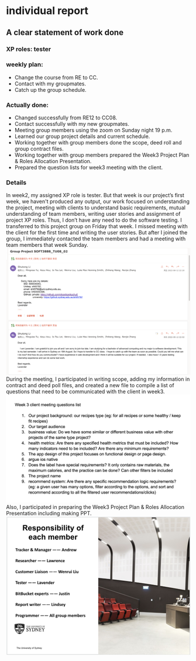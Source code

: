 # individual report
## A clear statement of work done
### XP roles: tester
### weekly plan: 
- Change the course from RE to CC.
- Contact with my groupmates.
- Catch up the group schedule.
### Actually done:
- Changed successfully from RE12 to CC08.
- Contact successfully with my new groupmates.
- Meeting group members using the zoom on Sunday night 19 p.m. 
- Learned our group project details and current schedule.
- Working together with group members done the scope, deed roll and group contract files.
- Working together with group members prepared the Week3 Project Plan & Roles Allocation Presentation.
- Prepared the question lists for week3 meeting with the client. 
### Details
In week2, my assigned XP role is tester. But that week is our project’s first week, we haven't produced any output, our work focused on understanding the project, meeting with clients to understand basic requirements, mutual understanding of team members, writing user stories and assignment of project XP roles. Thus, I don’t have any need to do the software testing. I transferred to this project group on Friday that week. I missed meeting with the client for the first time and writing the user stories. But after I joined the group, I immediately contacted the team members and had a meeting with team members that week Sunday. ![contact](./week2/contact.png) 
During the meeting, I participated in writing scope, adding my information in contract and deed poll files, and created a new file to compile a list of questions that need to be communicated with the client in week3. ![question list](./week2/question_list.png) 
Also, I participated in preparing the Week3 Project Plan & Roles Allocation Presentation including making PPT. ![PPT](./week2/presentation_ppt.png)
